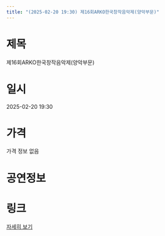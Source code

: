 ```yaml
---
title: "(2025-02-20 19:30) 제16회ARKO한국창작음악제(양악부문)"
---
```


# 제목
제16회ARKO한국창작음악제(양악부문)

# 일시
2025-02-20 19:30

# 가격
가격 정보 없음

# 공연정보
  
  


# 링크
[자세히 보기](https://www.sac.or.kr/site/main/show/show_view?SN=67212 "https://www.sac.or.kr/site/main/show/show_view?SN=67212")
